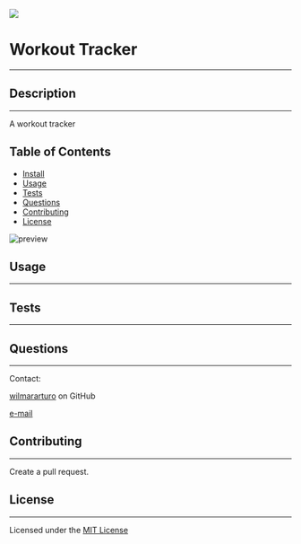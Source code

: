 ![](https://img.shields.io/badge/license-MIT%20License-blue)

# Workout Tracker

---

## Description

---

A workout tracker

## Table of Contents

- [Install](#install)
- [Usage](#usage)
- [Tests](#tests)
- [Questions](#questions)
- [Contributing](#contributing)
- [License](#license)

![preview]()

## Usage

---

## Tests

---

## Questions

---

Contact:

[wilmararturo](https://github.com/wilmararturo) on GitHub

[e-mail](mailto:wilmars@gmail.com)

## Contributing

---

Create a pull request.

## License

---

Licensed under the [MIT License](https://api.github.com/licenses/mit)
